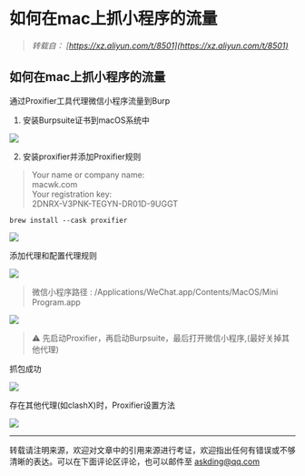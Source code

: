 # 如何在mac上抓小程序的流量


<!--more-->

> *转载自： [https://xz.aliyun.com/t/8501](https://xz.aliyun.com/t/8501)*

## 如何在mac上抓小程序的流量

通过Proxifier工具代理微信小程序流量到Burp

1.  安装Burpsuite证书到macOS系统中

![](https://www.bysec.cn/OSS/img/如何在mac上抓小程序的流量/1.png)

2.  安装proxifier并添加Proxifier规则

> Your name or company name:  
> macwk.com  
> Your registration key:  
> 2DNRX-V3PNK-TEGYN-DR01D-9UGGT

```
brew install --cask proxifier
```

![](https://www.bysec.cn/OSS/img/如何在mac上抓小程序的流量/2.png)

添加代理和配置代理规则

![](https://www.bysec.cn/OSS/img/如何在mac上抓小程序的流量/3.png)

> 微信小程序路径 : /Applications/WeChat.app/Contents/MacOS/Mini Program.app

![](https://www.bysec.cn/OSS/img/如何在mac上抓小程序的流量/4.png)

> ⚠️ 先启动Proxifier，再启动Burpsuite，最后打开微信小程序,(最好关掉其他代理)

抓包成功

![](https://www.bysec.cn/OSS/img/如何在mac上抓小程序的流量/5.png)

存在其他代理(如clashX)时，Proxifier设置方法

![](https://www.bysec.cn/OSS/img/如何在mac上抓小程序的流量/6.png)

___

转载请注明来源，欢迎对文章中的引用来源进行考证，欢迎指出任何有错误或不够清晰的表达。可以在下面评论区评论，也可以邮件至 askding@qq.com
